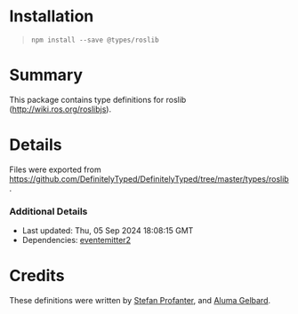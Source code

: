 # Installation
> `npm install --save @types/roslib`

# Summary
This package contains type definitions for roslib (http://wiki.ros.org/roslibjs).

# Details
Files were exported from https://github.com/DefinitelyTyped/DefinitelyTyped/tree/master/types/roslib.

### Additional Details
 * Last updated: Thu, 05 Sep 2024 18:08:15 GMT
 * Dependencies: [eventemitter2](https://npmjs.com/package/eventemitter2)

# Credits
These definitions were written by [Stefan Profanter](https://github.com/Pro), and [Aluma Gelbard](https://github.com/alumag).
